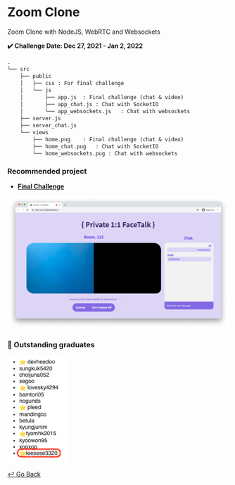 # Zoom Clone

Zoom Clone with NodeJS, WebRTC and Websockets

**:heavy_check_mark: Challenge Date: Dec 27, 2021 - Jan 2, 2022**

```
.
└── src
    ├── public
    │   ├── css	: For final challenge
    │   └── js
    │       ├── app.js	: Final challenge (chat & video)
    │       ├── app_chat.js	: Chat with SocketIO
    │       └── app_websockets.js	: Chat with websockets
    ├── server.js
    ├── server_chat.js
    └── views
        ├── home.pug	: Final challenge (chat & video)
        ├── home_chat.pug	: Chat with SocketIO
        └── home_websockets.pug	: Chat with websockets
```

### Recommended project

- [**Final Challenge**](https://codesandbox.io/s/zoom-03-llzq7)

<img src="https://github.com/lisy0123/Zoom_Clone/blob/main/img.png" alt="img" style="zoom:65%;" />

### :pushpin: ​Outstanding graduates

<img src="https://github.com/lisy0123/Zoom_Clone/blob/main/done.png" alt="done" style="zoom:90%;" />

[↩️ Go Back](https://github.com/lisy0123/Nomadcoders)
